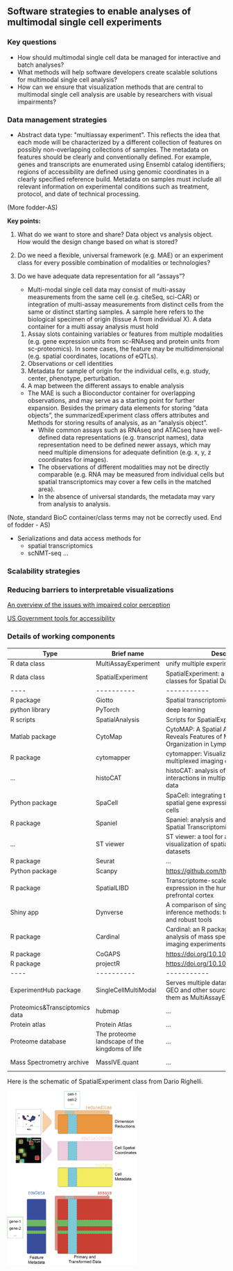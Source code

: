 ## Software strategies to enable analyses of multimodal single cell experiments

### Key questions 

* How should multimodal single cell data be managed for interactive and batch analyses?
* What methods will help software developers create scalable solutions for multimodal single cell analysis?
* How can we ensure that visualization methods that are central to multimodal single cell analysis
are usable by researchers with visual impairments?

### Data management strategies

* Abstract data type: "multiassay experiment".  This reflects the idea that each mode will
be characterized by a different collection of features on possibly non-overlapping collections
of samples.  The metadata on features should be clearly and conventionally defined.  For example,
genes and transcripts are enumerated using Ensembl catalog identifiers; regions of accessibility
are defined using genomic coordinates in a clearly specified reference build.  Metadata on
samples must include all relevant information on experimental conditions such as treatment,
protocol, and date of technical processing.

(More fodder-AS)

**Key points:**
1) What do we want to store and share? Data object vs analysis object. How would the design change based on what is stored?
2) Do we need a flexible, universal framework (e.g. MAE) or an experiment class for every possible combination of modalities or technologies?
3) Do we have adequate data representation for all “assays”?

   - Multi-modal single cell data may consist of multi-assay measurements from the same cell (e.g. citeSeq, sci-CAR) or integration of multi-assay measurements from distinct cells from the same or distinct starting samples. A sample here refers to the biological specimen of origin (tissue A from individual X).
A data container for a multi assay analysis must hold 
   1) Assay slots containing variables or features from multiple modalities (e.g. gene expression units from sc-RNAseq and protein units from sc-proteomics). In some cases, the feature may be multidimensional (e.g. spatial coordinates, locations of eQTLs).
   2) Observations or cell identities
   3) Metadata for sample of origin for the individual cells, e.g. study, center, phenotype, perturbation. 
   4) A map between the different assays to enable analysis

   - The MAE is such a Bioconductor container for overlapping observations, and may serve as a starting point for further expansion. Besides the primary data elements for storing “data objects”, the summarizedExperiment class offers attributes and Methods for storing results of analysis, as an “analysis object”. 
      - While common assays such as RNAseq and ATACseq have well-defined data representations (e.g. transcript names), data representation need to be defined newer assays, which may need multiple dimensions for adequate definition (e.g. x, y, z coordinates for images).
      - The observations of different modalities may not be directly comparable (e.g. RNA may be measured from individual cells but spatial transcriptomics may cover a few cells in the matched area).  
      - In the absence of universal standards, the metadata may vary from analysis to analysis.

(Note, standard BioC container/class terms may not be correctly used. End of fodder - AS)

* Serializations and data access methods for
    * spatial transcriptomics
    * scNMT-seq ...


### Scalability strategies

### Reducing barriers to interpretable visualizations

[An overview of the issues with impaired color perception](https://www.vwvj.be/sites/default/files/zien/zien_-_uit_voorbije_vorming/kleurzinonderzoekextratips.pdf)

[US Government tools for accessibility](https://accessibility.18f.gov/tools/)

### Details of working components

|Type|Brief name|Description|URL|Author email|
|----|----------|-----------|---|------------|
|R data class|MultiAssayExperiment|unify multiple experiments|bioconductor.org|many|
|R data class|SpatialExperiment|SpatialExperiment: a collection of S4 classes for Spatial Data|https://github.com/drighelli/SpatialExperiment/|...|
|----|----------|-----------|---|------------|
|R package|Giotto|Spatial transcriptomics|...|...|
|python library|PyTorch|deep learning|...|...|
|R scripts|SpatialAnalysis|Scripts for SpatialExperiment usage|https://github.com/drighelli/SpatialAnalysis|...|
|Matlab package|CytoMap|CytoMAP: A Spatial Analysis Toolbox Reveals Features of Myeloid Cell Organization in Lymphoid Tissues|https://gitlab.com/gernerlab/cytomap|...|
|R package|cytomapper|cytomapper: Visualization of highly multiplexed imaging cytometry data in R|https://github.com/BodenmillerGroup/cytomapper|...|
|...|histoCAT|histoCAT: analysis of cell phenotypes and interactions in multiplex image cytometry data|https://github.com/BodenmillerGroup/histoCAT|...|
|Python package|SpaCell|SpaCell: integrating tissue morphology and spatial gene expression to predict disease cells|https://github.com/BiomedicalMachineLearning/SpaCell|...|
|R package|Spaniel|Spaniel: analysis and interactive sharing of Spatial Transcriptomics data|https://github.com/RachelQueen1/Spaniel/|...|
|...|ST viewer|ST viewer: a tool for analysis and visualization of spatial transcriptomics datasets|https://github.com/jfnavarro/st_viewer|...|
|R package|Seurat|...|https://github.com/satijalab/seurat|...|
|Python package|Scanpy|https://github.com/theislab/scanpy|...|
|R package|SpatialLIBD|Transcriptome-scale spatial gene expression in the human dorsolateral prefrontal cortex|https://github.com/LieberInstitute/spatialLIBD|...|
|Shiny app|Dynverse|A comparison of single-cell trajectory inference methods: towards more accurate and robust tools|https://zouter.shinyapps.io/server/|...|
|R package|Cardinal|Cardinal: an R package for statistical analysis of mass spectrometry-based imaging experiments|https://cardinalmsi.org/|...|
|R package|CoGAPS|https://doi.org/10.1016/j.cels.2019.04.004|https://github.com/FertigLab/CoGAPS|...|
|R package|projectR|https://doi.org/10.1016/j.cels.2019.04.004|https://github.com/genesofeve/projectR|...|
|----|----------|-----------|---|------------|
|ExperimentHub package|SingleCellMultiModal|Serves multiple datasets obtained from GEO and other sources and represents them as MultiAssayExperiment objects|bioconductor.org|...|
|Proteomics&Transciptomics data|hubmap|...|https://hubmapconsortium.org/|...|
|Protein atlas|Protein Atlas|...|https://www.proteinatlas.org|...|
|Proteome database|The proteome landscape of the kingdoms of life|...|www.proteomesoflife.org|...|
|Mass Spectrometry archive|MassIVE.quant|...|...|https://massive.ucsd.edu/ProteoSAFe/static/massive-quant.jsp|...|


Here is the schematic of SpatialExperiment class from Dario Righelli.

<img src="images/SpatialExperimentScheme1.1.png" alt="SpatialExperiment (D. Righelli)" height="400"/>



